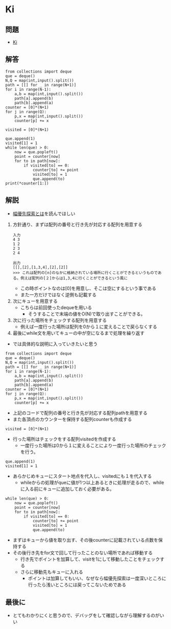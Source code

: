 # Ki
## 問題
- [Ki](https://atcoder.jp/contests/abc138/tasks/abc138_d)
## 解答
```
from collections import deque
que = deque()
N,Q = map(int,input().split())
path = [[] for _ in range(N+1)]
for i in range(N-1):
    a,b = map(int,input().split())
    path[a].append(b)
    path[b].append(a)
counter = [0]*(N+1)
for j in range(Q):
    p,x = map(int,input().split())
    counter[p] += x

visited = [0]*(N+1)

que.append(1)
visited[1] = 1
while len(que) > 0:
    now = que.popleft()
    point = counter[now]
    for to in path[now]:
        if visited[to] == 0:
            counter[to] += point
            visited[to] = 1
            que.append(to)
print(*counter[1:])
```
## 解説
- [幅優先探索とは](bfs.md)を読んでほしい
1. 方針通り、まずは配列の番号と行き先が対応する配列を用意する
    ```
    入力
    4 3
    1 2
    2 3
    2 4

    出力
    [[],[2],[1,3,4],[2],[2]]
    >>> これは配列の[n]のなかに格納されている場所に行くことができるというものである。例えば配列の[２]からは1,3,4に行くことができるという風に

    ```
    - この時ポイントなのは[0]を用意し、そこは空にするという事である
    - また一方だけではなく逆側も記載する
2. 次にキューを用意する
    - こちらは前回使ったdequeを用いる
        - そうすることで末端の値をO(N)で取り出すことができる。
3. 次に行った場所をチェックする配列を用意する
    - 例えば一度行った場所は配列を0から１に変えることで戻らなくする
4. 最後にwhile文を用いてキューの中が空になるまで処理を繰り返す
- では具体的な説明に入っていきたいと思う
```
from collections import deque
que = deque()
N,Q = map(int,input().split())
path = [[] for _ in range(N+1)]
for i in range(N-1):
    a,b = map(int,input().split())
    path[a].append(b)
    path[b].append(a)
counter = [0]*(N+1)
for j in range(Q):
    p,x = map(int,input().split())
    counter[p] += x
```
- 上記のコードで配列の番号と行き先が対応する配列pathを用意する
- また各頂点のカウンターを保持する配列counterも作成する
```
visited = [0]*(N+1)
```
- 行った場所はチェックをする配列visitedを作成する
    - 一度行った場所は0から１に変えることにより一度行った場所のチェックを行う。
```
que.append(1)
visited[1] = 1
```
- あらかじめキューにスタート地点を代入し、visitedにも１を代入する
    - whileからの処理がqueに値が1つ以上あるときに処理が走るので、whileに入る前にキューに追加しておく必要がある。
```
while len(que) > 0:
    now = que.popleft()
    point = counter[now]
    for to in path[now]:
        if visited[to] == 0:
            counter[to] += point
            visited[to] = 1
            que.append(to)
```
- まずはキューから値を取り出す、その後counterに記載されている点数を保持する
- その後行き先をfor文で回して行ったことのない場所であれば移動する
    - 行き先でポイントを加算して、visitを1にして移動したことをチェックする
    - さらに移動先もキューに入れる
        - ポイントは加算してもいい、なぜなら幅優先探索は一度深いところに行ったら浅いところには戻ってこないためである
## 最後に
- とてもわかりにくと思うので、デバッグをして確認しながら理解するのがいい